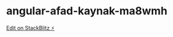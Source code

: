 # angular-afad-kaynak-ma8wmh

[Edit on StackBlitz ⚡️](https://stackblitz.com/edit/angular-afad-kaynak-ma8wmh)